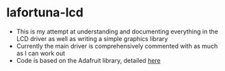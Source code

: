 # lafortuna-lcd
- This is my attempt at understanding and documenting everything in the LCD driver as well as writing a simple graphics library
- Currently the main driver is comprehensively commented with as much as I can work out
- Code is based on the Adafruit library, detailed [here](http://forum.pjrc.com/threads/26305-Highly-optimized-ILI9341-%28320x240-TFT-color-display%29-library)

